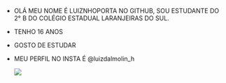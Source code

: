 * OLÁ MEU NOME É LUIZNHOPORTA NO GITHUB, SOU ESTUDANTE DO 2° B DO COLÉGIO ESTADUAL LARANJEIRAS DO SUL.

* TENHO 16 ANOS 

* GOSTO DE ESTUDAR

* MEU PERFIL NO INSTA É @luizdalmolin_h

  ![](https://media1.tenor.com/m/UjERcHsIcTkAAAAd/se-eu-sou-pobre-se-eu-sou-feliz.gif)


